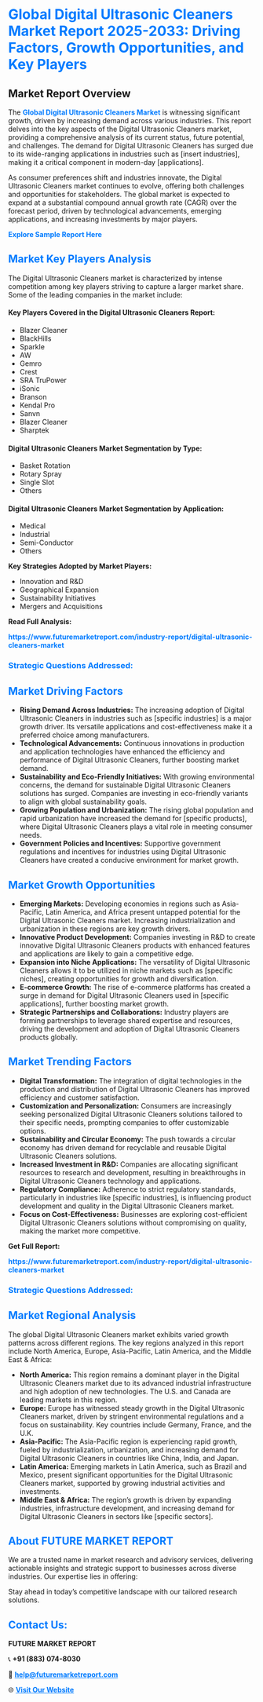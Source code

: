 <h1 style="color: #007BFF;">Global Digital Ultrasonic Cleaners Market Report 2025-2033: Driving Factors, Growth Opportunities, and Key Players</h1>

<section id="overview">
<h2>Market Report Overview</h2>
<p>The <a href="https://www.futuremarketreport.com/industry-report/digital-ultrasonic-cleaners-market" style="color: #007BFF; text-decoration: none;"><strong>Global Digital Ultrasonic Cleaners Market</strong></a> is witnessing significant growth, driven by increasing demand across various industries. This report delves into the key aspects of the Digital Ultrasonic Cleaners market, providing a comprehensive analysis of its current status, future potential, and challenges. The demand for Digital Ultrasonic Cleaners has surged due to its wide-ranging applications in industries such as [insert industries], making it a critical component in modern-day [applications].</p>
<p>As consumer preferences shift and industries innovate, the Digital Ultrasonic Cleaners market continues to evolve, offering both challenges and opportunities for stakeholders. The global market is expected to expand at a substantial compound annual growth rate (CAGR) over the forecast period, driven by technological advancements, emerging applications, and increasing investments by major players.</p>
</section>

<section id="overview">
<p><a href="https://www.futuremarketreport.com/request-sample/reportId=52878" style="color: #007BFF; text-decoration: none;"><strong>Explore Sample Report Here</strong></a></p>
</section>

<section id="key-players">
<h2 style="color: #007BFF;">Market Key Players Analysis</h2>
<p>The Digital Ultrasonic Cleaners market is characterized by intense competition among key players striving to capture a larger market share. Some of the leading companies in the market include:</p>
<h4>Key Players Covered in the Digital Ultrasonic Cleaners Report:</h4>
<ul><li>Blazer Cleaner</li><li>BlackHills</li><li>Sparkle</li><li>AW</li><li>Gemro</li><li>Crest</li><li>SRA TruPower</li><li>iSonic</li><li>Branson</li><li>Kendal Pro</li><li>Sanvn</li><li>Blazer Cleaner</li><li>Sharptek</li></ul>
<h4>Digital Ultrasonic Cleaners Market Segmentation by Type:</h4>
<ul><li>Basket Rotation</li><li>Rotary Spray</li><li>Single Slot</li><li>Others</li></ul>

<h4>Digital Ultrasonic Cleaners Market Segmentation by Application:</h4>
<ul><li>Medical</li><li>Industrial</li><li>Semi-Conductor</li><li>Others</li></ul>
<p><strong>Key Strategies Adopted by Market Players:</strong></p>
<ul>
<li>Innovation and R&D</li>
<li>Geographical Expansion</li>
<li>Sustainability Initiatives</li>
<li>Mergers and Acquisitions</li>
</ul>
</section>

<section>
<p><strong>Read Full Analysis: </strong></p><a href="https://www.futuremarketreport.com/industry-report/digital-ultrasonic-cleaners-market" style="color: #007BFF; text-decoration: none;"><strong>https://www.futuremarketreport.com/industry-report/digital-ultrasonic-cleaners-market</strong></a>
<h3 style="color: #007BFF;">Strategic Questions Addressed:</h3>
</section>

<section id="driving-factors">
<h2 style="color: #007BFF;">Market Driving Factors</h2>
<ul>
<li><strong>Rising Demand Across Industries:</strong> The increasing adoption of Digital Ultrasonic Cleaners in industries such as [specific industries] is a major growth driver. Its versatile applications and cost-effectiveness make it a preferred choice among manufacturers.</li>
<li><strong>Technological Advancements:</strong> Continuous innovations in production and application technologies have enhanced the efficiency and performance of Digital Ultrasonic Cleaners, further boosting market demand.</li>
<li><strong>Sustainability and Eco-Friendly Initiatives:</strong> With growing environmental concerns, the demand for sustainable Digital Ultrasonic Cleaners solutions has surged. Companies are investing in eco-friendly variants to align with global sustainability goals.</li>
<li><strong>Growing Population and Urbanization:</strong> The rising global population and rapid urbanization have increased the demand for [specific products], where Digital Ultrasonic Cleaners plays a vital role in meeting consumer needs.</li>
<li><strong>Government Policies and Incentives:</strong> Supportive government regulations and incentives for industries using Digital Ultrasonic Cleaners have created a conducive environment for market growth.</li>
</ul>
</section>

<section id="growth-opportunities">
<h2 style="color: #007BFF;">Market Growth Opportunities</h2>
<ul>
<li><strong>Emerging Markets:</strong> Developing economies in regions such as Asia-Pacific, Latin America, and Africa present untapped potential for the Digital Ultrasonic Cleaners market. Increasing industrialization and urbanization in these regions are key growth drivers.</li>
<li><strong>Innovative Product Development:</strong> Companies investing in R&D to create innovative Digital Ultrasonic Cleaners products with enhanced features and applications are likely to gain a competitive edge.</li>
<li><strong>Expansion into Niche Applications:</strong> The versatility of Digital Ultrasonic Cleaners allows it to be utilized in niche markets such as [specific niches], creating opportunities for growth and diversification.</li>
<li><strong>E-commerce Growth:</strong> The rise of e-commerce platforms has created a surge in demand for Digital Ultrasonic Cleaners used in [specific applications], further boosting market growth.</li>
<li><strong>Strategic Partnerships and Collaborations:</strong> Industry players are forming partnerships to leverage shared expertise and resources, driving the development and adoption of Digital Ultrasonic Cleaners products globally.</li>
</ul>
</section>

<section id="trending-factors">
<h2 style="color: #007BFF;">Market Trending Factors</h2>
<ul>
<li><strong>Digital Transformation:</strong> The integration of digital technologies in the production and distribution of Digital Ultrasonic Cleaners has improved efficiency and customer satisfaction.</li>
<li><strong>Customization and Personalization:</strong> Consumers are increasingly seeking personalized Digital Ultrasonic Cleaners solutions tailored to their specific needs, prompting companies to offer customizable options.</li>
<li><strong>Sustainability and Circular Economy:</strong> The push towards a circular economy has driven demand for recyclable and reusable Digital Ultrasonic Cleaners solutions.</li>
<li><strong>Increased Investment in R&D:</strong> Companies are allocating significant resources to research and development, resulting in breakthroughs in Digital Ultrasonic Cleaners technology and applications.</li>
<li><strong>Regulatory Compliance:</strong> Adherence to strict regulatory standards, particularly in industries like [specific industries], is influencing product development and quality in the Digital Ultrasonic Cleaners market.</li>
<li><strong>Focus on Cost-Effectiveness:</strong> Businesses are exploring cost-efficient Digital Ultrasonic Cleaners solutions without compromising on quality, making the market more competitive.</li>
</ul>
</section>

<section>
<p><strong>Get Full Report: </strong></p><a href="https://www.futuremarketreport.com/industry-report/digital-ultrasonic-cleaners-market" style="color: #007BFF; text-decoration: none;"><strong>https://www.futuremarketreport.com/industry-report/digital-ultrasonic-cleaners-market</strong></a>
<h3 style="color: #007BFF;">Strategic Questions Addressed:</h3>
</section>


<section id="regional-analysis">
<h2 style="color: #007BFF;">Market Regional Analysis</h2>
<p>The global Digital Ultrasonic Cleaners market exhibits varied growth patterns across different regions. The key regions analyzed in this report include North America, Europe, Asia-Pacific, Latin America, and the Middle East & Africa:</p>
<ul>
<li><strong>North America:</strong> This region remains a dominant player in the Digital Ultrasonic Cleaners market due to its advanced industrial infrastructure and high adoption of new technologies. The U.S. and Canada are leading markets in this region.</li>
<li><strong>Europe:</strong> Europe has witnessed steady growth in the Digital Ultrasonic Cleaners market, driven by stringent environmental regulations and a focus on sustainability. Key countries include Germany, France, and the U.K.</li>
<li><strong>Asia-Pacific:</strong> The Asia-Pacific region is experiencing rapid growth, fueled by industrialization, urbanization, and increasing demand for Digital Ultrasonic Cleaners in countries like China, India, and Japan.</li>
<li><strong>Latin America:</strong> Emerging markets in Latin America, such as Brazil and Mexico, present significant opportunities for the Digital Ultrasonic Cleaners market, supported by growing industrial activities and investments.</li>
<li><strong>Middle East & Africa:</strong> The region’s growth is driven by expanding industries, infrastructure development, and increasing demand for Digital Ultrasonic Cleaners in sectors like [specific sectors].</li>
</ul>
</section>

<footer>
<h2 style="color: #007BFF;">About FUTURE MARKET REPORT</h2>
<p>We are a trusted name in market research and advisory services, delivering actionable insights and strategic support to businesses across diverse industries. Our expertise lies in offering:</p>

<p>Stay ahead in today’s competitive landscape with our tailored research solutions.</p>

<h2 style="color: #007BFF;">Contact Us:</h2>
<p><strong>FUTURE MARKET REPORT</strong></p>
<p>📞 <strong>+91 (883) 074-8030</strong></p>
<p>📧 <strong><a href="mailto:help@futuremarketreport.com" style="color: #007BFF;">help@futuremarketreport.com</a></strong></p>
<p>🌐 <strong><a href="https://www.futuremarketreport.com/" style="color: #007BFF;">Visit Our Website</a></strong></p>
</footer>
